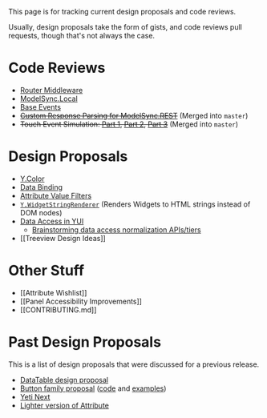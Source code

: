 This page is for tracking current design proposals and code reviews.

Usually, design proposals take the form of gists, and code reviews pull requests, though that's not always the case.

Code Reviews
============

* [Router Middleware](https://github.com/yui/yui3/pull/211)
* [ModelSync.Local](https://github.com/yui/yui3/pull/190)
* [Base Events](https://github.com/yui/yui3/pull/168)
* <del>[Custom Response Parsing for ModelSync.REST](https://github.com/yui/yui3/pull/213)</del> (Merged into `master`)
* <del>Touch Event Simulation: [Part 1](https://github.com/yui/yui3/pull/177), [Part 2](https://github.com/yui/yui3/pull/200), [Part 3](https://github.com/yui/yui3/pull/215)</del> (Merged into `master`)

Design Proposals
================

* [Y.Color](https://gist.github.com/1da5e3fb2f66a7068727)
* [Data Binding](https://gist.github.com/e0fbadb4b3b17733fbca)
* [Attribute Value Filters](https://gist.github.com/2025242)
* [`Y.WidgetStringRenderer`](https://gist.github.com/1386836) (Renders Widgets to HTML strings instead of DOM nodes)
* [Data Access in YUI](https://gist.github.com/0fe7ff471d8bafb57878)
  * [Brainstorming data access normalization APIs/tiers](https://gist.github.com/2375130)
* [[Treeview Design Ideas]]

Other Stuff
===========

* [[Attribute Wishlist]]
* [[Panel Accessibility Improvements]]
* [[CONTRIBUTING.md]]

Past Design Proposals
=====================

This is a list of design proposals that were discussed for a previous release.

* [DataTable design proposal](https://gist.github.com/1356355)
* [Button family proposal](https://gist.github.com/1389403) ([code](https://github.com/derek/yui3-1/tree/master/src/button) and [examples](http://derek.io/~/yui/yui3/src/button/tests/manual/index.html))
* [Yeti Next](https://github.com/yui/yeti/wiki/Yeti-Next)
* [Lighter version of Attribute](http://yuilibrary.com/projects/yui3/ticket/2530190)